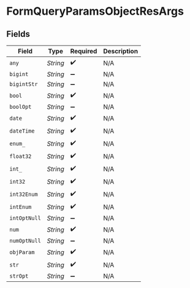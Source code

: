 # FormQueryParamsObjectResArgs


## Fields

| Field              | Type               | Required           | Description        |
| ------------------ | ------------------ | ------------------ | ------------------ |
| `any`              | *String*           | :heavy_check_mark: | N/A                |
| `bigint`           | *String*           | :heavy_minus_sign: | N/A                |
| `bigintStr`        | *String*           | :heavy_minus_sign: | N/A                |
| `bool`             | *String*           | :heavy_check_mark: | N/A                |
| `boolOpt`          | *String*           | :heavy_minus_sign: | N/A                |
| `date`             | *String*           | :heavy_check_mark: | N/A                |
| `dateTime`         | *String*           | :heavy_check_mark: | N/A                |
| `enum_`            | *String*           | :heavy_check_mark: | N/A                |
| `float32`          | *String*           | :heavy_check_mark: | N/A                |
| `int_`             | *String*           | :heavy_check_mark: | N/A                |
| `int32`            | *String*           | :heavy_check_mark: | N/A                |
| `int32Enum`        | *String*           | :heavy_check_mark: | N/A                |
| `intEnum`          | *String*           | :heavy_check_mark: | N/A                |
| `intOptNull`       | *String*           | :heavy_minus_sign: | N/A                |
| `num`              | *String*           | :heavy_check_mark: | N/A                |
| `numOptNull`       | *String*           | :heavy_minus_sign: | N/A                |
| `objParam`         | *String*           | :heavy_check_mark: | N/A                |
| `str`              | *String*           | :heavy_check_mark: | N/A                |
| `strOpt`           | *String*           | :heavy_minus_sign: | N/A                |
